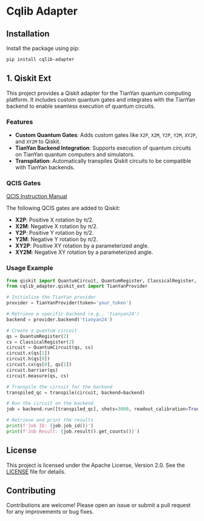 # Cqlib Adapter

## Installation

Install the package using pip:

```bash
pip install cqlib-adapter
```

## 1. Qiskit Ext

This project provides a Qiskit adapter for the TianYan quantum computing platform. It includes custom quantum gates and
integrates with the TianYan backend to enable seamless execution of quantum circuits.

### Features

- **Custom Quantum Gates**: Adds custom gates like `X2P`, `X2M`, `Y2P`, `Y2M`, `XY2P`, and `XY2M` to Qiskit.
- **TianYan Backend Integration**: Supports execution of quantum circuits on TianYan quantum computers and simulators.
- **Transpilation**: Automatically transpiles Qiskit circuits to be compatible with TianYan backends.

### QCIS Gates

[QCIS Instruction Manual](https://qc.zdxlz.com/learn/#/resource/informationSpace?lang=zh&cId=/mkdocs/zh/appendix/QCIS_instruction_set.html)

The following QCIS gates are added to Qiskit:

- **X2P**: Positive X rotation by π/2.
- **X2M**: Negative X rotation by π/2.
- **Y2P**: Positive Y rotation by π/2.
- **Y2M**: Negative Y rotation by π/2.
- **XY2P**: Positive XY rotation by a parameterized angle.
- **XY2M**: Negative XY rotation by a parameterized angle.

### Usage Example

```python
from qiskit import QuantumCircuit, QuantumRegister, ClassicalRegister, transpile
from cqlib_adapter.qiskit_ext import TianYanProvider

# Initialize the TianYan provider
provider = TianYanProvider(token='your_token')

# Retrieve a specific backend (e.g., 'tianyan24')
backend = provider.backend('tianyan24')

# Create a quantum circuit
qs = QuantumRegister(2)
cs = ClassicalRegister(2)
circuit = QuantumCircuit(qs, cs)
circuit.x(qs[1])
circuit.h(qs[0])
circuit.cx(qs[0], qs[1])
circuit.barrier(qs)
circuit.measure(qs, cs)

# Transpile the circuit for the backend
transpiled_qc = transpile(circuit, backend=backend)

# Run the circuit on the backend
job = backend.run([transpiled_qc], shots=3000, readout_calibration=True)

# Retrieve and print the results
print(f'Job ID: {job.job_id()}')
print(f'Job Result: {job.result().get_counts()}')
```

## License

This project is licensed under the Apache License, Version 2.0. See the [LICENSE](LICENSE) file for details.

## Contributing

Contributions are welcome! Please open an issue or submit a pull request for any improvements or bug fixes.
